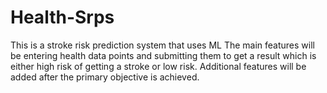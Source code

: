 # Health-Srps

This is a stroke risk prediction system that uses ML
The main features will be entering health data points and submitting them to get a result which is either high risk of getting a stroke or low risk.
Additional features will be added after the primary objective is achieved.
